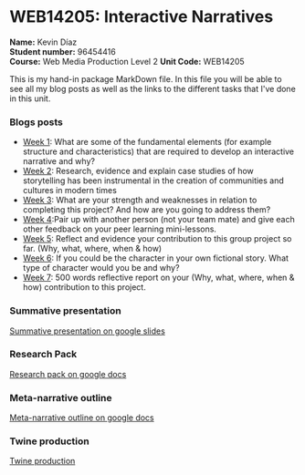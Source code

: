 # WEB14205: Interactive Narratives
**Name:** Kevin Díaz  
**Student number:** 96454416  
**Course:** Web Media Production Level 2
**Unit Code:** WEB14205  

This is my hand-in package MarkDown file. In this file you will be able to see all my blog posts as well as the links to the different tasks that I've done in this unit.

### Blogs posts
* [Week 1](https://medium.com/@k.arboleda/what-are-some-of-the-fundamental-elements-for-example-structure-and-characteristics-that-are-973decb435f7):  What are some of the fundamental elements (for example structure and characteristics) that are required to develop an interactive narrative and why?
* [Week 2](https://medium.com/@k.arboleda/research-evidence-and-explain-case-studies-of-how-storytelling-has-been-instrumental-in-the-716883ebbd9b): Research, evidence and explain case studies of how storytelling has been instrumental in the creation of communities and cultures in modern times
* [Week 3](https://medium.com/@k.arboleda/what-are-your-strength-and-weaknesses-in-relation-to-completing-this-project-c6f3d0ac3364): What are your strength and weaknesses in relation to completing this project? And how are you going to address them?
* [Week 4](https://medium.com/@k.arboleda/pair-up-with-another-person-not-your-team-mate-and-give-each-other-feedback-on-your-peer-learning-2eaf8d97a6e2):Pair up with another person (not your team mate) and give each other feedback on your peer learning mini-lessons.
* [Week 5](https://medium.com/@k.arboleda/reflect-and-evidence-your-contribution-to-this-group-project-so-far-why-what-where-when-how-76c8d2f21da1): Reflect and evidence your contribution to this group project so far. (Why, what, where, when & how)
* [Week 6](https://medium.com/@k.arboleda/if-you-could-be-the-character-in-your-own-fictional-story-792e1b2067ed): If you could be the character in your own fictional story. What type of character would you be and why?
* [Week 7](https://medium.com/@k.arboleda/500-words-reflective-report-on-your-why-what-where-when-how-contribution-to-this-project-a84f7b20a0d): 500 words reflective report on your (Why, what, where, when & how) contribution to this project.

### Summative presentation

[Summative presentation on google slides](https://docs.google.com/presentation/d/1d3LOj-9S-fUdDZMmB6gY5Ko5ko7qNHSA-dVFEBPvlTY/edit?usp=sharing)


### Research Pack

[Research pack on google docs](https://docs.google.com/document/d/1QS9UqpzDvQ_-x4P3VX8jK7uCzffugWZkBSSaohrWKR8/edit?usp=sharing)

### Meta-narrative outline

[Meta-narrative outline on google docs](https://docs.google.com/document/d/1x4O3-50GVSAHYanWJgf6i5NjqjCyn5dZ1YjVke8qhcA/edit?usp=sharing)

### Twine production

[Twine production](https://drive.google.com/file/d/1uPTDnnx_SUkRj0lFsDDrdyOK6rBq4uaq/view?usp=sharing)
